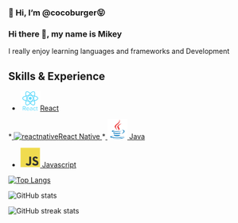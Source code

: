 ### 👋 Hi, I’m @cocoburger😝

 ### Hi there 👋, my name is Mikey
I really enjoy learning languages and frameworks and Development

## Skills & Experience
* <a href="https://reactjs.org/" target="_blank" rel="noreferrer"> <img src="https://raw.githubusercontent.com/devicons/devicon/master/icons/react/react-original-wordmark.svg" alt="react" width="40" height="40"/>React </a> 
 
*<a href="https://reactnative.dev/" target="_blank" rel="noreferrer"> <img src="https://reactnative.dev/img/header_logo.svg" alt="reactnative" width="40" height="40"/>React Native </a> 
*<a href="https://www.java.com" target="_blank" rel="noreferrer"> <img src="https://raw.githubusercontent.com/devicons/devicon/master/icons/java/java-original.svg" alt="java" width="40" height="40"/> Java </a>
* <a href="https://developer.mozilla.org/en-US/docs/Web/JavaScript" target="_blank" rel="noreferrer"> <img src="https://raw.githubusercontent.com/devicons/devicon/master/icons/javascript/javascript-original.svg" alt="javascript" width="40" height="40"/> Javascript </a> 




[![Top Langs](https://github-readme-stats.vercel.app/api/top-langs/?username=cocoburger)](https://github.com/anuraghazra/github-readme-stats)

![GitHub stats](https://github-readme-stats.vercel.app/api?username=cocoburger&show_icons=true)  

![GitHub streak stats](https://github-readme-streak-stats.herokuapp.com/?user=cocoburger)  


